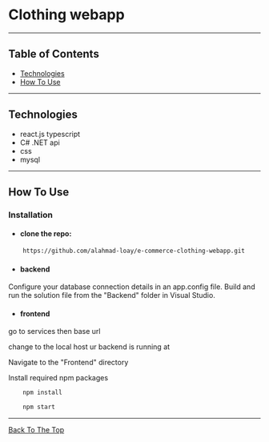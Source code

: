 # Clothing webapp

---

## Table of Contents

- [Technologies](#Technologies)
- [How To Use](#How-to-use)

---

## Technologies

- react.js typescript
- C# .NET api
- css
- mysql

---

## How To Use

### Installation

- #### clone the repo:

```html
    https://github.com/alahmad-loay/e-commerce-clothing-webapp.git
```

- #### backend

Configure your database connection details in an app.config file.
Build and run the solution file from the "Backend" folder in Visual Studio.

- #### frontend

go to services then base url

change to the local host ur backend is running at

Navigate to the "Frontend" directory

Install required npm packages

```html
    npm install
```

```html
    npm start
```

---

[Back To The Top](#Clothing-webapp)
